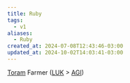 ```yaml
---
title: Ruby
tags:
  - v1
aliases:
  - Ruby
created_at: 2024-07-08T12:43:46-03:00
updated_at: 2024-10-02T14:03:41-03:00
---
```


[Toram](../../../../atomos/2024/07/26/Toram.md)
Farmer ([LUK](../../../../entrada/2024/07/09/Toram_LUK.md) > [AGI](../../../../entrada/2024/07/09/Toram_AGI.md))